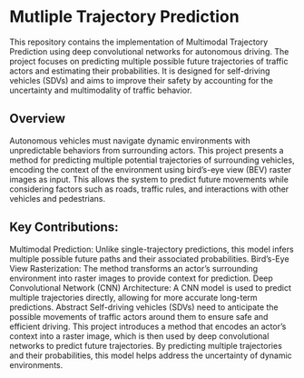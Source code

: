# Mutliple Trajectory Prediction


This repository contains the implementation of Multimodal Trajectory Prediction using deep convolutional networks for autonomous driving. The project focuses on predicting multiple possible future trajectories of traffic actors and estimating their probabilities. It is designed for self-driving vehicles (SDVs) and aims to improve their safety by accounting for the uncertainty and multimodality of traffic behavior.

## Overview

Autonomous vehicles must navigate dynamic environments with unpredictable behaviors from surrounding actors. This project presents a method for predicting multiple potential trajectories of surrounding vehicles, encoding the context of the environment using bird’s-eye view (BEV) raster images as input. This allows the system to predict future movements while considering factors such as roads, traffic rules, and interactions with other vehicles and pedestrians.

## Key Contributions:

Multimodal Prediction: Unlike single-trajectory predictions, this model infers multiple possible future paths and their associated probabilities.
Bird’s-Eye View Rasterization: The method transforms an actor’s surrounding environment into raster images to provide context for prediction.
Deep Convolutional Network (CNN) Architecture: A CNN model is used to predict multiple trajectories directly, allowing for more accurate long-term predictions.
Abstract
Self-driving vehicles (SDVs) need to anticipate the possible movements of traffic actors around them to ensure safe and efficient driving. This project introduces a method that encodes an actor’s context into a raster image, which is then used by deep convolutional networks to predict future trajectories. By predicting multiple trajectories and their probabilities, this model helps address the uncertainty of dynamic environments.

